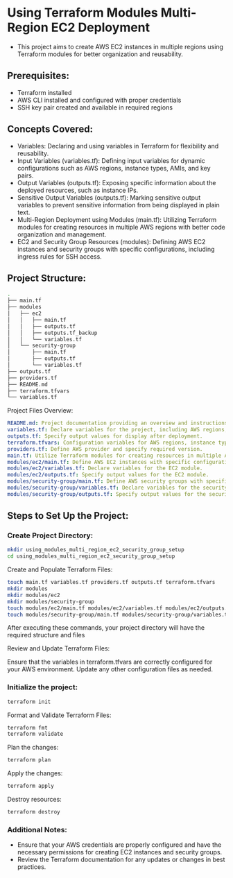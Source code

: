 # Using Terraform Modules Multi-Region EC2 Deployment

- This project aims to create AWS EC2 instances in multiple regions using Terraform modules for better organization and reusability.

## Prerequisites:
- Terraform installed
- AWS CLI installed and configured with proper credentials
- SSH key pair created and available in required regions

## Concepts Covered:

- Variables: Declaring and using variables in Terraform for flexibility and reusability.
- Input Variables (variables.tf): Defining input variables for dynamic configurations such as AWS regions, instance types, AMIs, and key pairs.
- Output Variables (outputs.tf): Exposing specific information about the deployed resources, such as instance IPs.
- Sensitive Output Variables (outputs.tf): Marking sensitive output variables to prevent sensitive information from being displayed in plain text.
- Multi-Region Deployment using Modules (main.tf): Utilizing Terraform modules for creating resources in multiple AWS regions with better code organization and management.
- EC2 and Security Group Resources (modules): Defining AWS EC2 instances and security groups with specific configurations, including ingress rules for SSH access.

## Project Structure:
```bash
.
├── main.tf
├── modules
│   ├── ec2
│   │   ├── main.tf
│   │   ├── outputs.tf
│   │   ├── outputs.tf_backup
│   │   └── variables.tf
│   └── security-group
│       ├── main.tf
│       ├── outputs.tf
│       └── variables.tf
├── outputs.tf
├── providers.tf
├── README.md
├── terraform.tfvars
└── variables.tf


```
Project Files Overview:
```yaml
README.md: Project documentation providing an overview and instructions.
variables.tf: Declare variables for the project, including AWS regions, instance types, AMIs, and key pairs.
outputs.tf: Specify output values for display after deployment.
terraform.tfvars: Configuration variables for AWS regions, instance types, AMIs, and key pairs.
providers.tf: Define AWS provider and specify required version.
main.tf: Utilize Terraform modules for creating resources in multiple AWS regions.
modules/ec2/main.tf: Define AWS EC2 instances with specific configurations.
modules/ec2/variables.tf: Declare variables for the EC2 module.
modules/ec2/outputs.tf: Specify output values for the EC2 module.
modules/security-group/main.tf: Define AWS security groups with specific configurations.
modules/security-group/variables.tf: Declare variables for the security group module.
modules/security-group/outputs.tf: Specify output values for the security group module.
```
## Steps to Set Up the Project:
### Create Project Directory:

```bash
mkdir using_modules_multi_region_ec2_security_group_setup
cd using_modules_multi_region_ec2_security_group_setup
```
Create and Populate Terraform Files:

```bash
touch main.tf variables.tf providers.tf outputs.tf terraform.tfvars
mkdir modules
mkdir modules/ec2
mkdir modules/security-group
touch modules/ec2/main.tf modules/ec2/variables.tf modules/ec2/outputs.tf
touch modules/security-group/main.tf modules/security-group/variables.tf modules/security-group/outputs.tf
```
After executing these commands, your project directory will have the required structure and files 

Review and Update Terraform Files:

Ensure that the variables in terraform.tfvars are correctly configured for your AWS environment. Update any other configuration files as needed.

### Initialize the project:
```bash
terraform init
```
Format and Validate Terraform Files:
```bash
terraform fmt
terraform validate
```
Plan the changes:
```bash
terraform plan
```
Apply the changes:
```bash
terraform apply
```
Destroy resources:
```bash
terraform destroy
```
### Additional Notes:
-  Ensure that your AWS credentials are properly configured and have the necessary permissions for creating EC2 instances and security groups.
-  Review the Terraform documentation for any updates or changes in best practices.
